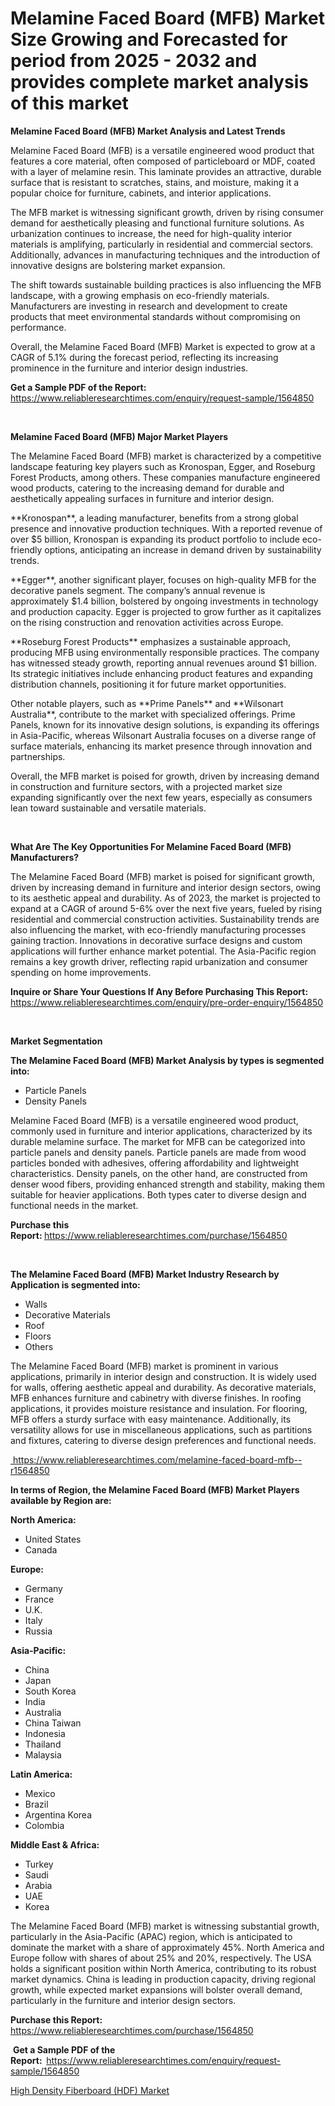 <p><h1>Melamine Faced Board (MFB) Market Size Growing and Forecasted for period from 2025 - 2032 and provides complete market analysis of this market</h1></p><p><strong>Melamine Faced Board (MFB) Market Analysis and Latest Trends</strong></p>
<p><p>Melamine Faced Board (MFB) is a versatile engineered wood product that features a core material, often composed of particleboard or MDF, coated with a layer of melamine resin. This laminate provides an attractive, durable surface that is resistant to scratches, stains, and moisture, making it a popular choice for furniture, cabinets, and interior applications.</p><p>The MFB market is witnessing significant growth, driven by rising consumer demand for aesthetically pleasing and functional furniture solutions. As urbanization continues to increase, the need for high-quality interior materials is amplifying, particularly in residential and commercial sectors. Additionally, advances in manufacturing techniques and the introduction of innovative designs are bolstering market expansion.</p><p>The shift towards sustainable building practices is also influencing the MFB landscape, with a growing emphasis on eco-friendly materials. Manufacturers are investing in research and development to create products that meet environmental standards without compromising on performance. </p><p>Overall, the Melamine Faced Board (MFB) Market is expected to grow at a CAGR of 5.1% during the forecast period, reflecting its increasing prominence in the furniture and interior design industries.</p></p>
<p><strong>Get a Sample PDF of the Report:&nbsp;</strong> <a href="https://www.reliableresearchtimes.com/enquiry/request-sample/1564850?utm_campaign=2175&utm_medium=2&utm_source=Github&utm_content=ia&utm_term=01022025&utm_id=melamine-faced-board-mfb">https://www.reliableresearchtimes.com/enquiry/request-sample/1564850</a></p>
<p>&nbsp;</p>
<p><strong>Melamine Faced Board (MFB) Major Market Players</strong></p>
<p><p>The Melamine Faced Board (MFB) market is characterized by a competitive landscape featuring key players such as Kronospan, Egger, and Roseburg Forest Products, among others. These companies manufacture engineered wood products, catering to the increasing demand for durable and aesthetically appealing surfaces in furniture and interior design.</p><p>**Kronospan**, a leading manufacturer, benefits from a strong global presence and innovative production techniques. With a reported revenue of over $5 billion, Kronospan is expanding its product portfolio to include eco-friendly options, anticipating an increase in demand driven by sustainability trends.</p><p>**Egger**, another significant player, focuses on high-quality MFB for the decorative panels segment. The company’s annual revenue is approximately $1.4 billion, bolstered by ongoing investments in technology and production capacity. Egger is projected to grow further as it capitalizes on the rising construction and renovation activities across Europe.</p><p>**Roseburg Forest Products** emphasizes a sustainable approach, producing MFB using environmentally responsible practices. The company has witnessed steady growth, reporting annual revenues around $1 billion. Its strategic initiatives include enhancing product features and expanding distribution channels, positioning it for future market opportunities.</p><p>Other notable players, such as **Prime Panels** and **Wilsonart Australia**, contribute to the market with specialized offerings. Prime Panels, known for its innovative design solutions, is expanding its offerings in Asia-Pacific, whereas Wilsonart Australia focuses on a diverse range of surface materials, enhancing its market presence through innovation and partnerships.</p><p>Overall, the MFB market is poised for growth, driven by increasing demand in construction and furniture sectors, with a projected market size expanding significantly over the next few years, especially as consumers lean toward sustainable and versatile materials.</p></p>
<p>&nbsp;</p>
<p><strong>What Are The Key Opportunities For Melamine Faced Board (MFB) Manufacturers?</strong></p>
<p><p>The Melamine Faced Board (MFB) market is poised for significant growth, driven by increasing demand in furniture and interior design sectors, owing to its aesthetic appeal and durability. As of 2023, the market is projected to expand at a CAGR of around 5-6% over the next five years, fueled by rising residential and commercial construction activities. Sustainability trends are also influencing the market, with eco-friendly manufacturing processes gaining traction. Innovations in decorative surface designs and custom applications will further enhance market potential. The Asia-Pacific region remains a key growth driver, reflecting rapid urbanization and consumer spending on home improvements.</p></p>
<p><strong>Inquire or Share Your Questions If Any Before Purchasing This Report:</strong> <a href="https://www.reliableresearchtimes.com/enquiry/pre-order-enquiry/1564850?utm_campaign=2175&utm_medium=2&utm_source=Github&utm_content=ia&utm_term=01022025&utm_id=melamine-faced-board-mfb">https://www.reliableresearchtimes.com/enquiry/pre-order-enquiry/1564850</a></p>
<p>&nbsp;</p>
<p><strong>Market Segmentation</strong></p>
<p><strong>The Melamine Faced Board (MFB) Market Analysis by types is segmented into:</strong></p>
<p><ul><li>Particle Panels</li><li>Density Panels</li></ul></p>
<p><p>Melamine Faced Board (MFB) is a versatile engineered wood product, commonly used in furniture and interior applications, characterized by its durable melamine surface. The market for MFB can be categorized into particle panels and density panels. Particle panels are made from wood particles bonded with adhesives, offering affordability and lightweight characteristics. Density panels, on the other hand, are constructed from denser wood fibers, providing enhanced strength and stability, making them suitable for heavier applications. Both types cater to diverse design and functional needs in the market.</p></p>
<p><strong>Purchase this Report:&nbsp;</strong><a href="https://www.reliableresearchtimes.com/purchase/1564850?utm_campaign=2175&utm_medium=2&utm_source=Github&utm_content=ia&utm_term=01022025&utm_id=melamine-faced-board-mfb">https://www.reliableresearchtimes.com/purchase/1564850</a></p>
<p>&nbsp;</p>
<p><strong>The Melamine Faced Board (MFB) Market Industry Research by Application is segmented into:</strong></p>
<p><ul><li>Walls</li><li>Decorative Materials</li><li>Roof</li><li>Floors</li><li>Others</li></ul></p>
<p><p>The Melamine Faced Board (MFB) market is prominent in various applications, primarily in interior design and construction. It is widely used for walls, offering aesthetic appeal and durability. As decorative materials, MFB enhances furniture and cabinetry with diverse finishes. In roofing applications, it provides moisture resistance and insulation. For flooring, MFB offers a sturdy surface with easy maintenance. Additionally, its versatility allows for use in miscellaneous applications, such as partitions and fixtures, catering to diverse design preferences and functional needs.</p></p>
<p><a href="https://www.reliableresearchtimes.com/melamine-faced-board-mfb--r1564850?utm_campaign=2175&utm_medium=2&utm_source=Github&utm_content=ia&utm_term=01022025&utm_id=melamine-faced-board-mfb">&nbsp;https://www.reliableresearchtimes.com/melamine-faced-board-mfb--r1564850</a></p>
<p><strong>In terms of Region, the Melamine Faced Board (MFB) Market Players available by Region are:</strong></p>
<p>
    <p> <strong> North America: </strong>
        <ul>
            <li>United States</li>
            <li>Canada</li>
        </ul>
        </p> 
    <p> <strong> Europe: </strong>
        <ul>
            <li>Germany</li>
            <li>France</li>
            <li>U.K.</li>
            <li>Italy</li>
            <li>Russia</li>
        </ul>
        </p> 
    <p> <strong> Asia-Pacific: </strong>
        <ul>
            <li>China</li>
            <li>Japan</li>
            <li>South Korea</li>
            <li>India</li>
            <li>Australia</li>
            <li>China Taiwan</li>
            <li>Indonesia</li>
            <li>Thailand</li>
            <li>Malaysia</li>
        </ul>
        </p> 
    <p> <strong> Latin America: </strong>
        <ul>
            <li>Mexico</li>
            <li>Brazil</li>
            <li>Argentina Korea</li>
            <li>Colombia</li>
        </ul>
        </p> 
    <p> <strong> Middle East & Africa: </strong>
        <ul>
            <li>Turkey</li>
            <li>Saudi</li>
            <li>Arabia</li>
            <li>UAE</li>
            <li>Korea</li>
        </ul>
    </p>
    </p>
<p><p>The Melamine Faced Board (MFB) market is witnessing substantial growth, particularly in the Asia-Pacific (APAC) region, which is anticipated to dominate the market with a share of approximately 45%. North America and Europe follow with shares of about 25% and 20%, respectively. The USA holds a significant position within North America, contributing to its robust market dynamics. China is leading in production capacity, driving regional growth, while expected market expansions will bolster overall demand, particularly in the furniture and interior design sectors.</p></p>
<p><strong>Purchase this Report: </strong><a href="https://www.reliableresearchtimes.com/purchase/1564850?utm_campaign=2175&utm_medium=2&utm_source=Github&utm_content=ia&utm_term=01022025&utm_id=melamine-faced-board-mfb">https://www.reliableresearchtimes.com/purchase/1564850</a></p>
<p>&nbsp;<strong>Get a Sample PDF of the Report:&nbsp;&nbsp;</strong><a href="https://www.reliableresearchtimes.com/enquiry/request-sample/1564850?utm_campaign=2175&utm_medium=2&utm_source=Github&utm_content=ia&utm_term=01022025&utm_id=melamine-faced-board-mfb">https://www.reliableresearchtimes.com/enquiry/request-sample/1564850</a></p>
<p><strong></strong></p>
<p><p><a href="https://github.com/jerhoskinson197676/Market-Research-Report-List-1/blob/main/high-density-fiberboard-hdf-market.md?utm_campaign=2175&utm_medium=2&utm_source=Github&utm_content=ia&utm_term=01022025&utm_id=melamine-faced-board-mfb">High Density Fiberboard (HDF) Market</a></p></p>